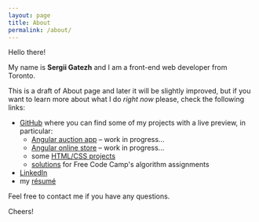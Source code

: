 ```yaml
---
layout: page
title: About
permalink: /about/
---
```


Hello there!  

My name is **Sergii Gatezh** and I am a front-end web developer from Toronto.  


This is a draft of About page and later it will be slightly improved, but if you want to learn more about what I do *right now* please, check the following links:


- [GitHub](https://github.com/gatezh) where you can find some of my projects with a live preview, in particular:
	- [Angular auction app](/Auction-app) – work in progress...
	- [Angular online store](ng-shop) – work in progress...
	- some [HTML/CSS projects](https://github.com/gatezh/DEMO-2)
	- [solutions](https://github.com/gatezh/FreeCodeCamp) for Free Code Camp's algorithm assignments 
- [LinkedIn](www.linkedin.com/in/sergii-gatezh)
- my [résumé](http://bit.ly/2sLnmjg)


Feel free to contact me if you have any questions.

Cheers!
